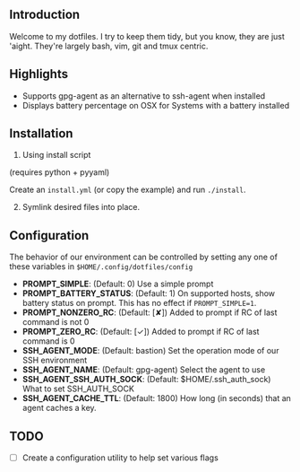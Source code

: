 ## Introduction

Welcome to my dotfiles. I try to keep them tidy, but you know, they are just
'aight. They're largely bash, vim, git and tmux centric.

## Highlights

* Supports gpg-agent as an alternative to ssh-agent when installed
* Displays battery percentage on OSX for Systems with a battery installed

## Installation

1. Using install script

(requires python + pyyaml)

Create an `install.yml` (or copy the example) and run `./install`.

2. Symlink desired files into place.

## Configuration

The behavior of our environment can be controlled by setting any one of these
variables in `$HOME/.config/dotfiles/config`

* **PROMPT_SIMPLE**: (Default: 0) Use a simple prompt
* **PROMPT_BATTERY_STATUS**: (Default: 1) On supported hosts, show battery status on prompt. This has no effect if `PROMPT_SIMPLE=1`.
* **PROMPT_NONZERO_RC**: (Default: [✘]) Added to prompt if RC of last command is not 0
* **PROMPT_ZERO_RC**: (Default: [✓]) Added to prompt if RC of last command is 0
* **SSH_AGENT_MODE**: (Default: bastion) Set the operation mode of our SSH environment
* **SSH_AGENT_NAME**: (Default: gpg-agent) Select the agent to use
* **SSH_AGENT_SSH_AUTH_SOCK**: (Default: $HOME/.ssh_auth_sock) What to set SSH_AUTH_SOCK
* **SSH_AGENT_CACHE_TTL**: (Default: 1800) How long (in seconds) that an agent caches a key.

## TODO

- [ ] Create a configuration utility to help set various flags
